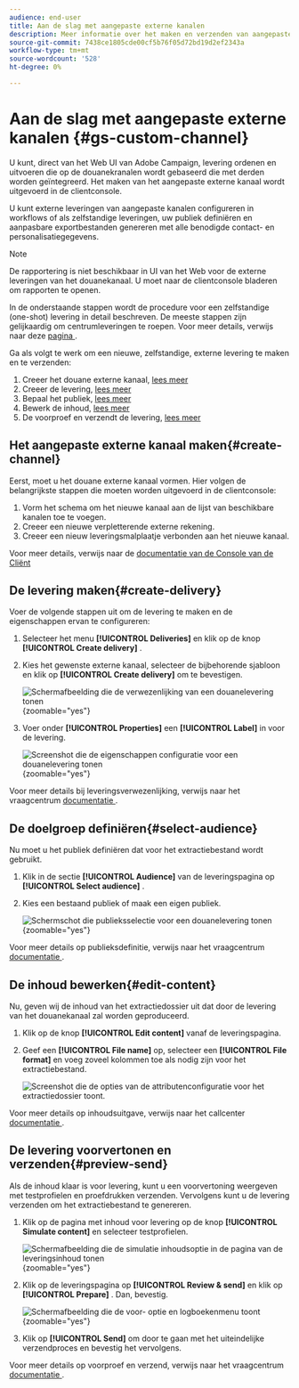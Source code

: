 ```yaml
---
audience: end-user
title: Aan de slag met aangepaste externe kanalen
description: Meer informatie over het maken en verzenden van aangepaste externe kanalen met Adobe Campaign Web
source-git-commit: 7438ce1805cde00cf5b76f05d72bd19d2ef2343a
workflow-type: tm+mt
source-wordcount: '528'
ht-degree: 0%

---
```


# Aan de slag met aangepaste externe kanalen {#gs-custom-channel}

U kunt, direct van het Web UI van Adobe Campaign, levering ordenen en uitvoeren die op de douanekranalen wordt gebaseerd die met derden worden geïntegreerd. Het maken van het aangepaste externe kanaal wordt uitgevoerd in de clientconsole.

U kunt externe leveringen van aangepaste kanalen configureren in workflows of als zelfstandige leveringen, uw publiek definiëren en aanpasbare exportbestanden genereren met alle benodigde contact- en personalisatiegegevens.

>[!NOTE]
>
>De rapportering is niet beschikbaar in UI van het Web voor de externe leveringen van het douanekanaal. U moet naar de clientconsole bladeren om rapporten te openen.

In de onderstaande stappen wordt de procedure voor een zelfstandige (one-shot) levering in detail beschreven. De meeste stappen zijn gelijkaardig om centrumleveringen te roepen. Voor meer details, verwijs naar deze [ pagina ](../call-center/create-call-center.md).

Ga als volgt te werk om een nieuwe, zelfstandige, externe levering te maken en te verzenden:

1. Creeer het douane externe kanaal, [ lees meer ](#create-channel)
1. Creeer de levering, [ lees meer ](#create-delivery)
1. Bepaal het publiek, [ lees meer ](#select-audience)
1. Bewerk de inhoud, [ lees meer ](#edit-content)
1. De voorproef en verzendt de levering, [ lees meer ](#preview-send)

## Het aangepaste externe kanaal maken{#create-channel}

Eerst, moet u het douane externe kanaal vormen. Hier volgen de belangrijkste stappen die moeten worden uitgevoerd in de clientconsole:

1. Vorm het schema om het nieuwe kanaal aan de lijst van beschikbare kanalen toe te voegen.
1. Creeer een nieuwe verpletterende externe rekening.
1. Creeer een nieuw leveringsmalplaatje verbonden aan het nieuwe kanaal.

Voor meer details, verwijs naar de [ documentatie van de Console van de Cliënt ](https://experienceleague.adobe.com/docs/campaign/campaign-v8/send/custom-channel.html)

## De levering maken{#create-delivery}

Voer de volgende stappen uit om de levering te maken en de eigenschappen ervan te configureren:

1. Selecteer het menu **[!UICONTROL Deliveries]** en klik op de knop **[!UICONTROL Create delivery]** .

1. Kies het gewenste externe kanaal, selecteer de bijbehorende sjabloon en klik op **[!UICONTROL Create delivery]** om te bevestigen.

   ![ Schermafbeelding die de verwezenlijking van een douanelevering tonen ](assets/cus-create.png){zoomable="yes"}


1. Voer onder **[!UICONTROL Properties]** een **[!UICONTROL Label]** in voor de levering.

   ![ Screenshot die de eigenschappen configuratie voor een douanelevering tonen ](assets/cus-properties.png){zoomable="yes"}

Voor meer details bij leveringsverwezenlijking, verwijs naar het vraagcentrum [ documentatie ](../call-center/create-call-center.md#create-delivery).

## De doelgroep definiëren{#select-audience}

Nu moet u het publiek definiëren dat voor het extractiebestand wordt gebruikt.

1. Klik in de sectie **[!UICONTROL Audience]** van de leveringspagina op **[!UICONTROL Select audience]** .

1. Kies een bestaand publiek of maak een eigen publiek.

   ![ Schermschot die publieksselectie voor een douanelevering tonen ](assets/cc-audience2.png){zoomable="yes"}

Voor meer details op publieksdefinitie, verwijs naar het vraagcentrum [ documentatie ](../call-center/create-call-center.md#select-audience).

## De inhoud bewerken{#edit-content}

Nu, geven wij de inhoud van het extractiedossier uit dat door de levering van het douanekanaal zal worden geproduceerd.

1. Klik op de knop **[!UICONTROL Edit content]** vanaf de leveringspagina.

1. Geef een **[!UICONTROL File name]** op, selecteer een **[!UICONTROL File format]** en voeg zoveel kolommen toe als nodig zijn voor het extractiebestand.

   ![ Screenshot die de opties van de attributenconfiguratie voor het extractiedossier toont.](assets/cc-content-attributes.png)

Voor meer details op inhoudsuitgave, verwijs naar het callcenter [ documentatie ](../call-center/create-call-center.md#edit-content).

## De levering voorvertonen en verzenden{#preview-send}

Als de inhoud klaar is voor levering, kunt u een voorvertoning weergeven met testprofielen en proefdrukken verzenden. Vervolgens kunt u de levering verzenden om het extractiebestand te genereren.

1. Klik op de pagina met inhoud voor levering op de knop **[!UICONTROL Simulate content]** en selecteer testprofielen.

   ![ Schermafbeelding die de simulatie inhoudsoptie in de pagina van de leveringsinhoud tonen ](assets/cus-simulate.png){zoomable="yes"}

1. Klik op de leveringspagina op **[!UICONTROL Review & send]** en klik op **[!UICONTROL Prepare]** . Dan, bevestig.

   ![ Schermafbeelding die de voor- optie en logboekenmenu toont ](assets/cus-prepare.png){zoomable="yes"}

1. Klik op **[!UICONTROL Send]** om door te gaan met het uiteindelijke verzendproces en bevestig het vervolgens.

Voor meer details op voorproef en verzend, verwijs naar het vraagcentrum [ documentatie ](../call-center/create-call-center.md#preview-send).
